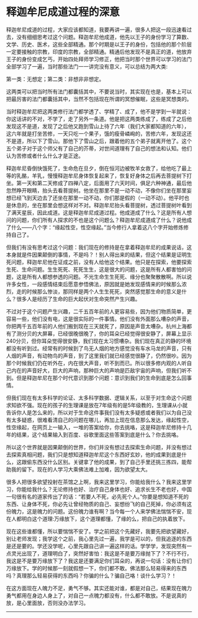 # 释迦牟尼成道过程的深意

释迦牟尼成道的过程，大家应该都知道，我要再讲一遍，很多人把这一段迅速看过去，没有细细思考过这个问题。释迦牟尼他成道，他先以王子的身份学习了算数、文学、历史、医术，这些全部精通。那个时期是以王子的身份，包括他的那个阶层一定要接触的宗教，印度的宗教，全部精通。精通后他发现不是真正的道，他放弃王子的身份变成乞丐，开始四处拜师学习修正，他把当时那个世界可以学习的法门全部学习了一遍，当时那些法门一一讲完没有意义，可以总结为两大类:

第一类：无想定；第二类：非想非非想定。

这两类可以把当时所有法门都囊括其中，不要说当时，其实现在也是，基本上可以把最厉害的法门都囊括其中，当然不包括现在所谓的冥想催眠，这些是冥想类的。

当时释迦牟尼把这两类修行法门都学透了、学精了、成了，他不是学到一半就说：你这话讲的不对，不学了，走了另外一条道。他是把这两类练成了，练成了之后他发现这不是道，发现了之后他又跑到雪山上待了六年（我们大家都知道的六年），这六年就是打坐苦修，一天只吃一个果子，饿的瘦骨嶙峋的，苦修六年，发现这还不是道，所以下了雪山。那他下了雪山之后，跟着他的五个弟子就离开他了。这个五个弟子对于这个师父有了自己的芥蒂，对世间道理有了自己的想法和认知。他们认为苦修或者什么什么才是正途。

释迦牟尼昏倒快饿死了，生命危在旦夕，倒在恒河边被牧羊女救了，给他吃了最上等的乳酪，羊乳，慢慢释迦牟尼身体恢复起来了，恢复好身体之后再去菩提树下打坐。第一天和第二天修成了四禅八定，后面用了六天时间，俱足六种神通，最后他忽然睁开眼睛，抬头去看菩提树。他坐在那里不是一动不动，不像你们坐在那里妄想已经飞到天边去了还坐在那里一动不动，你们那是假的（一动不动）。他平时也是休息的，坐在那里会想这样对不对。释迦牟尼抬头看菩提树，透过菩提树叶看到了满天星辰，因此成道。这是释迦牟尼成道过程。他成道成了什么？这是所有人想问的问题，你们所有人探求的不也是这个问题么？释迦牟尼成道成了什么？说他成了什么——八个字：“缘起性空，性空缘起。”当今修行人拿着这八个字开始修炼修持自己了。

但我们有没有思考过这个问题：我们现在的修持是在拿着释迦牟尼的成果说话，这本身就是件因果颠倒的事情，不是吗？！别人得出来的结果，但这个结果是证明生死问题，释迦牟尼他在证成之前，没有人给他这个结果。他只是在探索，他要探索生死、生命问题。生生死死、死死生生，这是很大的问题，这是所有人都害怕的问题，这是所有人都想参透的问题。不光生命生生死死、缘分也聚聚散散啊。所以说许多女性，一段感情结束后愿意参悟佛法，原因就是她发现感情来的时候那么浓烈，走的时候那么惨淡，那同样是两个人生生死死，突然感觉那生命的意义是什么？很多人是经历了生命的巨大起伏对生命突然产生兴趣。

不过对于这个问题产生兴趣，二千五百年前的人更容易些，因为他们物质简单，更容易一些，他们没有电，这是很实际的一件事情。他们没有外面那么嘈杂的声音，你把两千五百年前的人他们搬到现在三天就死了，原因是声音太嘈杂。杭州上海都有了测分贝的大屏幕，已经很晚很晚了，你的耳朵已经觉得很安静了，屏幕上显示240分贝，但你耳朵觉得很安静，我们现在太习惯嘈杂。我们现在真正的静的环境都没有听到过。经常有的时候到了鸟无人烟的地方感觉没有车水马龙的声音，只有人烟的声音，有动物鸟的声音，到了这里我们就已经感觉很静了，仍然很吵。因为那个时候我们仍在听外在，内在很大声音，听不到而已。所以很多修内观的人听自己内在的声音好大，巨大的声响，那种巨大的声响是匹敌宇宙的声响，但我们听不到。但是释迦牟尼在那个时代意识到那个问题：意识到我们的生命到底是怎么回事情。

但我们现在有太多科学的论证、太多科学数据、逻辑关系，以至于对生命这个问题求知欲不强。现在的孩子的生理课是放在7年级有的是5年级教的，生理课从小就告诉你人是怎么来的，所以对于生命这件事我们没有太多疑惑或者我们以为自己没有太多疑惑，很难看清自己的问题在哪儿，再加上现在信息那么发达，缘起性空，性空缘起，在网页上一输入，一堆的答案给你，你去挑咯，这是释迦牟尼修持十几年的结果，这个结果输入到百度、谷歌里面这些答案到底是什么？你去挑咯。

所以这个世界就是因果颠倒的世界，你们并没有想过去探索生命问题，并没有想过去探索真相问题，我们只是想知道释迦牟尼这个东西好玄妙，他的成果到底是什么，这跟偷东西没什么区别。关键拿了他的成果，到了自己手里还挑三拣四，能帮助我的留下。现在的人学习大乘佛法难上加难，因为欲望太大。

很多人把很多欲望投射在茶馆之上啊，我来这里学习，你能给我什么？我来这里学习，你能给我什么？无论修持也好、治疗自己身体也好、追求长生不老也好，中国一句很有名的道家传出了的话：“若要人不死，必先死个人。”你要是想知道不死的东西、让身体不死，你必先让曾经物质的自己、妄想纷飞的自己死掉，你必须有这份魄力，这是魄力的问题。这份魄力谁有啊？当今每一个人来学佛法惴惴不安，现在人都明白这个道理:万缘放下，这个道理都懂，了缘的么，把自己的执着放下。

现在这些谁都懂，所以要惴惴不安了。学之前把这个先藏好，我要先把欲望藏好，别让老师发现；我学这个之前，我心里先过一遍，我学是可以的，但我追逐的东西是还是要的。学还没学呢，心里先跟自己讲一遍这样的话。学学学，发现突然有一点灵光出现了，道理明白了，突然好害怕：我这是不是要万缘抛下了？不行不行，我这是不是要万缘放下了？我这是还要满足你们耳朵的，再说一句话：没有让你们万缘放下。学的时候那一刻就假想一下，你们都不敢。佛法那么轻易得来的东西吗？真理那么轻易获得的东西吗？你骗的什么？骗自己咯！谈什么学习？！

在这方面现在人魄力不足，勇气不够。其实还能对谁，都是对自己，结果现在魄力勇气都用在身边人身上了，对自己一点魄力都没有，什么都不敢放。不是说真的放，是心里面放，否则没办法学习。  
****

